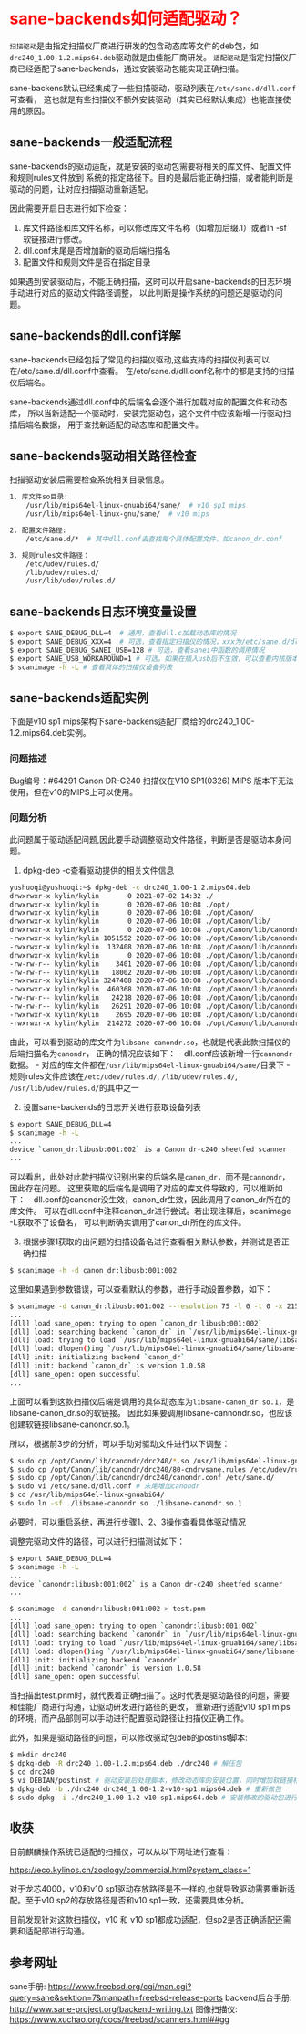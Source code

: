 # <font color="red">sane-backends如何适配驱动？</font>

`扫描驱动`是由指定扫描仪厂商进行研发的包含动态库等文件的deb包，如`drc240_1.00-1.2.mips64.deb`驱动就是由佳能厂商研发。
`适配驱动`是指定扫描仪厂商已经适配了sane-backends，通过安装驱动包能实现正确扫描。

sane-backens默认已经集成了一些扫描驱动，驱动列表在`/etc/sane.d/dll.conf`可查看，
这也就是有些扫描仪不额外安装驱动（其实已经默认集成）也能直接使用的原因。

## sane-backends一般适配流程
sane-backends的驱动适配，就是安装的驱动包需要将相关的库文件、配置文件和规则rules文件放到
系统的指定路径下。目的是最后能正确扫描，或者能判断是驱动的问题，让对应扫描驱动重新适配。

因此需要开启日志进行如下检查：
1. 库文件路径和库文件名称，可以修改库文件名称（如增加后缀.1）或者ln -sf 软链接进行修改。
2. dll.conf末尾是否增加新的驱动后端扫描名
3. 配置文件和规则文件是否在指定目录

如果遇到安装驱动后，不能正确扫描，这时可以开启sane-backends的日志环境手动进行对应的驱动文件路径调整，
以此判断是操作系统的问题还是驱动的问题。

## sane-backends的dll.conf详解
sane-backends已经包括了常见的扫描仪驱动,这些支持的扫描仪列表可以在/etc/sane.d/dll.conf中查看。
在/etc/sane.d/dll.conf名称中的都是支持的扫描仪后端名。

sane-backends通过dll.conf中的后端名会逐个进行加载对应的配置文件和动态库，
所以当新适配一个驱动时，安装完驱动包，这个文件中应该新增一行驱动扫描后端名数据，
用于查找新适配的动态库和配置文件。

## sane-backends驱动相关路径检查
扫描驱动安装后需要检查系统相关目录信息。
```bash
1. 库文件so目录:
    /usr/lib/mips64el-linux-gnuabi64/sane/  # v10 sp1 mips
    /usr/lib/mips64el-linux-gnu/sane/  # v10 mips

2. 配置文件路径:
    /etc/sane.d/*  # 其中dll.conf去查找每个具体配置文件，如canon_dr.conf

3. 规则rules文件路径： 
    /etc/udev/rules.d/
    /lib/udev/rules.d/
    /usr/lib/udev/rules.d/
```
## sane-backends日志环境变量设置
```bash
$ export SANE_DEBUG_DLL=4  # 通用，查看dll.c加载动态库的情况
$ export SANE_DEBUG_XXX=4  # 可选，查看指定扫描仪的情况，xxx为/etc/sane.d/dll.conf中扫描后端名大写
$ export SANE_DEBUG_SANEI_USB=128 # 可选，查看sanei中函数的调用情况
$ export SANE_USB_WORKAROUND=1 # 可选，如果在插入usb后不生效，可以查看内核版本相关信息
$ scanimage -h -L # 查看具体的扫描仪设备列表
```

## sane-backends适配实例
下面是v10 sp1 mips架构下sane-backens适配厂商给的drc240_1.00-1.2.mips64.deb实例。

### 问题描述
Bug编号：#64291
Canon DR-C240 扫描仪在V10 SP1(0326) MIPS 版本下无法使用，但在v10的MIPS上可以使用。

### 问题分析
此问题属于驱动适配问题,因此要手动调整驱动文件路径，判断是否是驱动本身问题。

1. dpkg-deb -c查看驱动提供的相关文件信息
```bash
yushuoqi@yushuoqi:~$ dpkg-deb -c drc240_1.00-1.2.mips64.deb 
drwxrwxr-x kylin/kylin       0 2021-07-02 14:32 ./
drwxrwxr-x kylin/kylin       0 2020-07-06 10:08 ./opt/
drwxrwxr-x kylin/kylin       0 2020-07-06 10:08 ./opt/Canon/
drwxrwxr-x kylin/kylin       0 2020-07-06 10:08 ./opt/Canon/lib/
drwxrwxr-x kylin/kylin       0 2020-07-06 10:08 ./opt/Canon/lib/canondr/
-rwxrwxr-x kylin/kylin 1051552 2020-07-06 10:08 ./opt/Canon/lib/canondr/canondr_backenddrc240
-rwxrwxr-x kylin/kylin  132408 2020-07-06 10:08 ./opt/Canon/lib/canondr/canondr_com_usbdrc240
drwxrwxr-x kylin/kylin       0 2020-07-06 10:08 ./opt/Canon/lib/canondr/drc240/
-rw-rw-r-- kylin/kylin    3401 2020-07-06 10:08 ./opt/Canon/lib/canondr/drc240/80-cndrvsane.rules
-rw-rw-r-- kylin/kylin   18002 2020-07-06 10:08 ./opt/Canon/lib/canondr/drc240/COPYING
-rwxrwxr-x kylin/kylin 3247408 2020-07-06 10:08 ./opt/Canon/lib/canondr/drc240/CeiVSLinux.so
-rwxrwxr-x kylin/kylin  460368 2020-07-06 10:08 ./opt/Canon/lib/canondr/drc240/CsdCore.so
-rw-rw-r-- kylin/kylin   24218 2020-07-06 10:08 ./opt/Canon/lib/canondr/drc240/LICENSEE.txt
-rw-rw-r-- kylin/kylin   26291 2020-07-06 10:08 ./opt/Canon/lib/canondr/drc240/LICENSEJ.txt
-rwxrwxr-x kylin/kylin    2695 2020-07-06 10:08 ./opt/Canon/lib/canondr/drc240/canondr.conf
-rwxrwxr-x kylin/kylin  214272 2020-07-06 10:08 ./opt/Canon/lib/canondr/drc240/libsane-canondr.so
```
由此，可以看到驱动的库文件为`libsane-canondr.so`，也就是代表此款扫描仪的后端扫描名为`canondr`，
正确的情况应该如下：
    - dll.conf应该新增一行`cannondr`数据。
    - 对应的库文件都在`/usr/lib/mips64el-linux-gnuabi64/sane/`目录下
    - 规则rules文件应该在`/etc/udev/rules.d/`, `/lib/udev/rules.d/`, `/usr/lib/udev/rules.d/`的其中之一

2. 设置sane-backends的日志开关进行获取设备列表
```bash
$ export SANE_DEBUG_DLL=4
$ scanimage -h -L
...
device `canon_dr:libusb:001:002` is a Canon dr-c240 sheetfed scanner
...
```
可以看出，此处对此款扫描仪识别出来的后端名是`canon_dr`，而不是`cannondr`，因此存在问题。
这里获取的后端名是调用了对应的库文件导致的，可以推断如下：
    - dll.conf的canondr没生效，canon_dr生效，因此调用了canon_dr所在的库文件。
可以在dll.conf中注释canon_dr进行尝试。若出现注释后，scanimage -L获取不了设备名，
可以判断确实调用了canon_dr所在的库文件。


3. 根据步骤1获取的出问题的扫描设备名进行查看相关默认参数，并测试是否正确扫描
```bash
$ scanimage -h -d canon_dr:libusb:001:002
```
这里如果遇到参数错误，可以查看默认的参数，进行手动设置参数，如下：
```bash
$ scanimage -d canon_dr:libusb:001:002 --resolution 75 -l 0 -t 0 -x 215 -y 297 > test.pnm
...
[dll] load sane_open: trying to open `canon_dr:libusb:001:002`
[dll] load: searching backend `canon_dr` in `/usr/lib/mips64el-linux-gnuabi64/sane:/usr/lib/sane`
[dll] load: trying to load `/usr/lib/mips64el-linux-gnuabi64/sane/libsane-canon_dr.so.1`
[dll] load: dlopen()ing `/usr/lib/mips64el-linux-gnuabi64/sane/libsane-canon_dr.so.1`
[dll] init: initializing backend `canon_dr`
[dll] init: backend `canon_dr` is version 1.0.58
[dll] sane_open: open successful
...
```
上面可以看到这款扫描仪后端是调用的具体动态库为`libsane-canon_dr.so.1`，是libsane-canon_dr.so的软链接。
因此如果要调用libsane-cannondr.so，也应该创建软链接libsane-canondr.so.1。

所以，根据前3步的分析，可以手动对驱动文件进行以下调整：
```bash
$ sudo cp /opt/Canon/lib/canondr/drc240/*.so /usr/lib/mips64el-linux-gnuabi64/sane/
$ sudo cp /opt/Canon/lib/canondr/drc240/80-cndrvsane.rules /etc/udev/rules.d/
$ sudo cp /opt/Canon/lib/canondr/drc240/canondr.conf /etc/sane.d/
$ sudo vi /etc/sane.d/dll.conf # 末尾增加canondr
$ cd /usr/lib/mips64el-linux-gnuabi64/
$ sudo ln -sf ./libsane-canondr.so ./libsane-canondr.so.1
```
必要时，可以重启系统，再进行步骤1、2、3操作查看具体驱动情况

调整完驱动文件的路径，可以进行扫描测试如下：
```bash
$ export SANE_DEBUG_DLL=4
$ scanimage -h -L
...
device `canondr:libusb:001:002` is a Canon dr-c240 sheetfed scanner
...

$ scanimage -d canondr:libusb:001:002 > test.pnm
...
[dll] load sane_open: trying to open `canondr:libusb:001:002`
[dll] load: searching backend `canondr` in `/usr/lib/mips64el-linux-gnuabi64/sane:/usr/lib/sane`
[dll] load: trying to load `/usr/lib/mips64el-linux-gnuabi64/sane/libsane-canondr.so.1`
[dll] load: dlopen()ing `/usr/lib/mips64el-linux-gnuabi64/sane/libsane-canondr.so.1`
[dll] init: initializing backend `canondr`
[dll] init: backend `canondr` is version 1.0.58
[dll] sane_open: open successful
```
当扫描出test.pnm时，就代表着正确扫描了。这时代表是驱动路径的问题，需要和佳能厂商进行沟通，让驱动研发进行路径的更改，
重新进行适配v10 sp1 mips的环境，而产品部则可以手动进行配置驱动路径让扫描仪正确工作。

此外，如果是驱动路径的问题，可以修改驱动包deb的postinst脚本:
```bash
$ mkdir drc240
$ dpkg-deb -R drc240_1.00-1.2.mips64.deb ./drc240 # 解压包
$ cd drc240
$ vi DEBIAN/postinst # 驱动安装后处理脚本，修改动态库的安装位置，同时增加软链接相关
$ dpkg-deb -b ./drc240 drc240_1.00-1.2-v10-sp1.mips64.deb # 重新做包
$ sudo dpkg -i ./drc240_1.00-1.2-v10-sp1.mips64.deb # 安装修改的驱动包进行扫描

```

## 收获

目前麒麟操作系统已适配的扫描仪，可以从以下网址进行查看：

https://eco.kylinos.cn/zoology/commercial.html?system_class=1

对于龙芯4000，v10和v10 sp1驱动存放路径是不一样的,也就导致驱动需要重新适配。至于v10 sp2的存放路径是否和v10 sp1一致，还需要具体分析。

目前发现针对这款扫描仪，v10 和 v10 sp1都成功适配，但sp2是否正确适配还需要和适配部进行沟通。


## 参考网址
sane手册: https://www.freebsd.org/cgi/man.cgi?query=sane&sektion=7&manpath=freebsd-release-ports
backend后台手册: http://www.sane-project.org/backend-writing.txt
图像扫描仪: https://www.xuchao.org/docs/freebsd/scanners.html##gg
